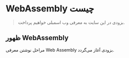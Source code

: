# WebAssembly چیست

> بزودی در این سایت به معرفی وب اسمبلی خواهیم پرداخت.

## ظهور WebAssembly 

مراحل نوشتن معرفی Web Assembly بزودی آغاز می‌گردد.

